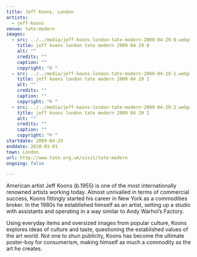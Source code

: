 ```yaml
---
title: Jeff Koons, London
artists:
  - jeff-koons
venue: tate-modern
images:
  - src: ../../media/jeff-koons-london-tate-modern-2009-04-29-0.webp
    title: jeff koons london tate modern 2009 04 29 0
    alt: ""
    credits: ""
    caption: ""
    copyright: "© "
  - src: ../../media/jeff-koons-london-tate-modern-2009-04-29-1.webp
    title: jeff koons london tate modern 2009 04 29 1
    alt: ""
    credits: ""
    caption: ""
    copyright: "© "
  - src: ../../media/jeff-koons-london-tate-modern-2009-04-29-2.webp
    title: jeff koons london tate modern 2009 04 29 2
    alt: ""
    credits: ""
    caption: ""
    copyright: "© "
startdate: 2009-04-29
enddate: 2010-01-01
town: London
url: http://www.tate.org.uk/visit/tate-modern
ongoing: false

---
```


American artist Jeff Koons (b.1955) is one of the most internationally renowned artists working today. Almost unrivalled in terms of commercial success, Koons fittingly started his career in New York as a commodities broker. In the 1980s he established himself as an artist, setting up a studio with assistants and operating in a way similar to Andy Warhol’s Factory.

Using everyday items and oversized images from popular culture, Koons explores ideas of culture and taste, questioning the established values of the art world. Not one to shun publicity, Koons has become the ultimate poster-boy for consumerism, making himself as much a commodity as the art he creates.